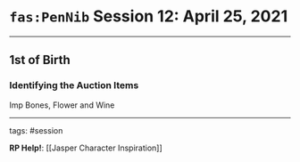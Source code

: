 # `fas:PenNib` Session 12: April 25, 2021
---

## 1st of Birth
### Identifying the Auction Items
Imp Bones, Flower and Wine

---

tags: #session

**RP Help!**: [[Jasper Character Inspiration]]